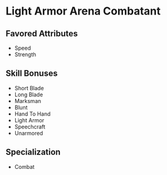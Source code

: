 # Light Armor Arena Combatant


## Favored Attributes
- Speed
- Strength

## Skill Bonuses
- Short Blade
- Long Blade
- Marksman
- Blunt
- Hand To Hand
- Light Armor
- Speechcraft
- Unarmored

## Specialization
- Combat